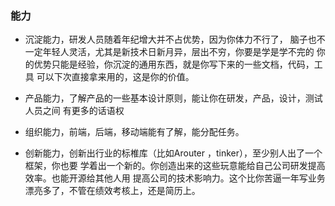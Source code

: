 ### 能力
* 沉淀能力，研发人员随着年纪增大并不占优势，因为你体力不行了，
脑子也不一定年轻人灵活，尤其是新技术日新月异，层出不穷，你要是学是学不完的
你的优势只能是经验，你沉淀的通用东西，就是你写下来的一些文档，代码，工具
可以下次直接拿来用的，这是你的价值。

* 产品能力，了解产品的一些基本设计原则，能让你在研发，产品，设计，测试人员之间
有更多的话语权

* 组织能力，前端，后端，移动端能有了解，能分配任务。

* 创新能力，创新出行业的标椎库（比如Arouter ，tinker），至少别人出了一个框架，你也要
学着出一个新的。你创造出来的这些玩意能给自己公司研发提高效率。也能开源给其他人用
提高公司的技术影响力。这个比你苦逼一年写业务漂亮多了，不管在绩效考核上，还是简历上。